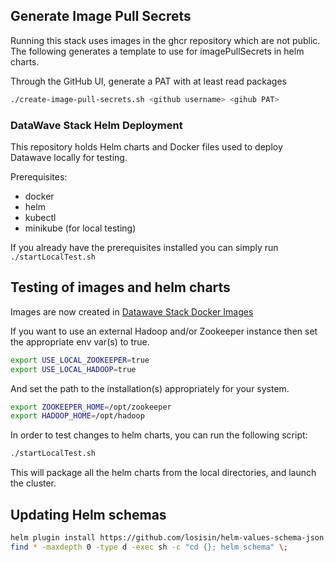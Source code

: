## Generate Image Pull Secrets ##
Running this stack uses images in the ghcr repository which are not public. The following generates a template to use for imagePullSecrets in helm charts.


Through the GitHub UI, generate a PAT with at least read packages

```bash
./create-image-pull-secrets.sh <github username> <gihub PAT>
```


### DataWave Stack Helm Deployment ###

This repository holds Helm charts and Docker files used to deploy Datawave locally for testing. 

Prerequisites:

* docker
* helm
* kubectl
* minikube (for local testing)


If you already have the prerequisites installed you can simply run `./startLocalTest.sh`





## Testing of images and helm charts ##

Images are now created in [Datawave Stack Docker Images](https://github.com/nationalSecurityAgency/datawave-stack-docker-images)

If you want to use an external Hadoop and/or Zookeeper instance then set the appropriate env var(s) to true.
```bash
export USE_LOCAL_ZOOKEEPER=true
export USE_LOCAL_HADOOP=true
```

And set the path to the installation(s) appropriately for your system.
```bash
export ZOOKEEPER_HOME=/opt/zookeeper
export HADOOP_HOME=/opt/hadoop
```

In order to test changes to helm charts, you can run the following script:
```bash
./startLocalTest.sh
```
This will package all the helm charts from the local directories, and launch the cluster.

## Updating Helm schemas
```bash
helm plugin install https://github.com/losisin/helm-values-schema-json.git
find * -maxdepth 0 -type d -exec sh -c "cd {}; helm schema" \;
```
